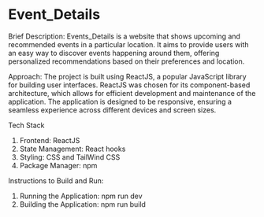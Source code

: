 # Event_Details

Brief Description:
Events_Details is a website that shows upcoming and recommended events in a particular location. It aims to provide users with an easy way to discover events happening 
around them, offering personalized recommendations based on their preferences and location.

Approach:
The project is built using ReactJS, a popular JavaScript library for building user interfaces. ReactJS was chosen for its component-based architecture, which allows for efficient development and maintenance of the application. The application is designed to be responsive, ensuring a seamless experience across different devices and screen sizes.

Tech Stack
1. Frontend: ReactJS
2. State Management: React hooks
3. Styling: CSS and TailWind CSS
4. Package Manager: npm

Instructions to Build and Run:
1. Running the Application: npm run dev
2. Building the Application: npm run build

